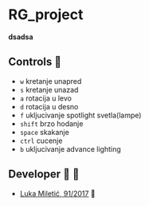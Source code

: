 # RG_project

**dsadsa**

## Controls :selfie:  
- ```w``` kretanje unapred
- ```s``` kretanje unazad
- ```a``` rotacija u levo
- ```d``` rotacija u desno
- ```f``` ukljucivanje spotlight svetla(lampe)
- ```shift``` brzo hodanje
- ```space``` skakanje
- ```ctrl``` cucenje
- ```b``` ukljucivanje advance lighting


## Developer :punch: :muscle:

- [Luka Miletić, 91/2017](https://gitlab.com/lukamileticc) :man:
